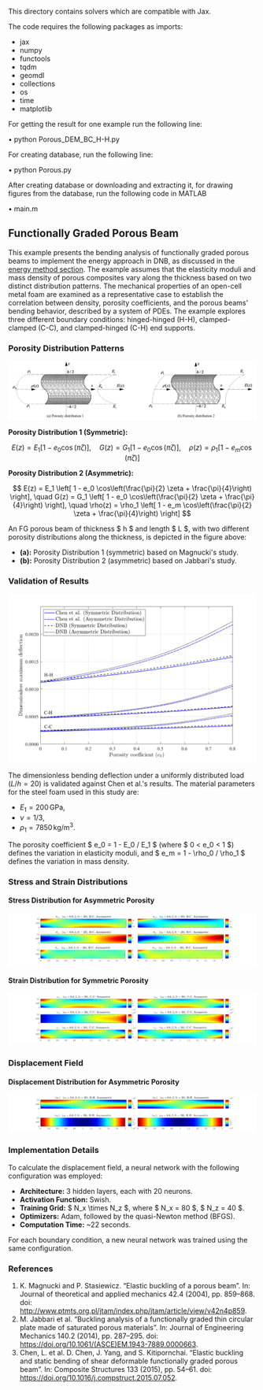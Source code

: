 This directory contains solvers which are compatible with Jax. 

The code requires the following packages as imports:
-	jax
-	numpy
-	functools
-	tqdm
-	geomdl
-	collections
-	os
-	time
-	matplotlib

For getting the result for one example run the following line:

•	python Porous_DEM_BC_H-H.py

For creating database, run the following line:

•	python Porous.py

After creating database or downloading and extracting it, for drawing figures from the database, run the following code in MATLAB

•	main.m


## Functionally Graded Porous Beam

This example presents the bending analysis of functionally graded porous beams to implement the energy approach in DNB, as discussed in the [energy method section](#). The example assumes that the elasticity moduli and mass density of porous composites vary along the thickness based on two distinct distribution patterns. The mechanical properties of an open-cell metal foam are examined as a representative case to establish the correlation between density, porosity coefficients, and the porous beams' bending behavior, described by a system of PDEs. The example explores three different boundary conditions: hinged-hinged (H-H), clamped-clamped (C-C), and clamped-hinged (C-H) end supports.

### Porosity Distribution Patterns

![Two porosity distribution patterns](./images/Figure_2.png)

**Porosity Distribution 1 (Symmetric):**

$$
E(z) = E_1 \left[ 1 - e_0 \cos(\pi \zeta) \right], \quad
G(z) = G_1 \left[ 1 - e_0 \cos(\pi \zeta) \right], \quad
\rho(z) = \rho_1 \left[ 1 - e_m \cos(\pi \zeta) \right]
$$

**Porosity Distribution 2 (Asymmetric):**

$$
E(z) = E_1 \left[ 1 - e_0 \cos\left(\frac{\pi}{2} \zeta + \frac{\pi}{4}\right) \right], \quad
G(z) = G_1 \left[ 1 - e_0 \cos\left(\frac{\pi}{2} \zeta + \frac{\pi}{4}\right) \right], \quad
\rho(z) = \rho_1 \left[ 1 - e_m \cos\left(\frac{\pi}{2} \zeta + \frac{\pi}{4}\right) \right]
$$

An FG porous beam of thickness $ h $ and length $ L $, with two different porosity distributions along the thickness, is depicted in the figure above:
- **(a):** Porosity Distribution 1 (symmetric) based on Magnucki's study.
- **(b):** Porosity Distribution 2 (asymmetric) based on Jabbari's study.

### Validation of Results

![Dimensionless maximum deflection](./images/Validation_Deflection.png)

The dimensionless bending deflection under a uniformly distributed load $(L/h = 20)$ is validated against Chen et al.'s results. The material parameters for the steel foam used in this study are:
- $E_1 = 200 \, \text{GPa}$,
- $\nu = 1/3$,
- $\rho_1 = 7850 \, \text{kg/m}^3$.

The porosity coefficient $ e_0 = 1 - E_0 / E_1 $ (where $ 0 < e_0 < 1 $) defines the variation in elasticity moduli, and $ e_m = 1 - \rho_0 / \rho_1 $ defines the variation in mass density.

### Stress and Strain Distributions

#### Stress Distribution for Asymmetric Porosity
![Stress distribution for asymmetric porosity](./images/Sigma-Asymetric.png)

#### Strain Distribution for Symmetric Porosity
![Strain distribution for symmetric porosity](./images/Epsilon-Symetric.png)

### Displacement Field

#### Displacement Distribution for Asymmetric Porosity
![Displacement distribution for asymmetric porosity](./images/Displacement-Asymetric.png)

### Implementation Details

To calculate the displacement field, a neural network with the following configuration was employed:
- **Architecture:** 3 hidden layers, each with 20 neurons.
- **Activation Function:** Swish.
- **Training Grid:** $ N_x \times N_z $, where $ N_x = 80 $, $ N_z = 40 $.
- **Optimizers:** Adam, followed by the quasi-Newton method (BFGS).
- **Computation Time:** ~22 seconds.

For each boundary condition, a new neural network was trained using the same configuration.

### References

1. K. Magnucki and P. Stasiewicz. “Elastic buckling of a porous beam”. In: Journal of theoretical and
applied mechanics 42.4 (2004), pp. 859–868. doi: http://www.ptmts.org.pl/jtam/index.php/jtam/article/view/v42n4p859.
2. M. Jabbari et al. “Buckling analysis of a functionally graded thin circular plate made of saturated
porous materials”. In: Journal of Engineering Mechanics 140.2 (2014), pp. 287–295. doi:  https://doi.org/10.1061/(ASCE)EM.1943-7889.0000663.
3. Chen, L. et al. D. Chen, J. Yang, and S. Kitipornchai. “Elastic buckling and static bending of shear deformable
functionally graded porous beam”. In: Composite Structures 133 (2015), pp. 54–61. doi:  https://doi.org/10.1016/j.compstruct.2015.07.052.

